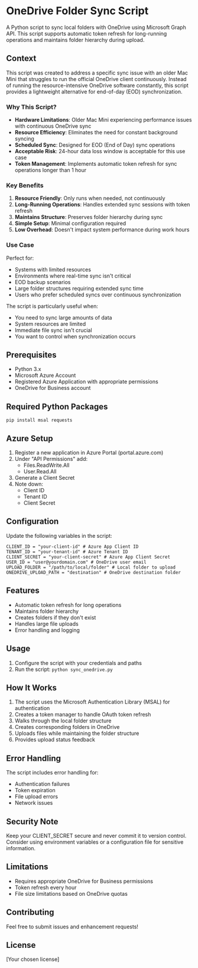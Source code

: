 # OneDrive Folder Sync Script

A Python script to sync local folders with OneDrive using Microsoft Graph API. This script supports automatic token refresh for long-running operations and maintains folder hierarchy during upload.

## Context

This script was created to address a specific sync issue with an older Mac Mini that struggles to run the official OneDrive client continuously. Instead of running the resource-intensive OneDrive software constantly, this script provides a lightweight alternative for end-of-day (EOD) synchronization.

### Why This Script?

- **Hardware Limitations**: Older Mac Mini experiencing performance issues with continuous OneDrive sync
- **Resource Efficiency**: Eliminates the need for constant background syncing
- **Scheduled Sync**: Designed for EOD (End of Day) sync operations
- **Acceptable Risk**: 24-hour data loss window is acceptable for this use case
- **Token Management**: Implements automatic token refresh for sync operations longer than 1 hour

### Key Benefits

1. **Resource Friendly**: Only runs when needed, not continuously
2. **Long-Running Operations**: Handles extended sync sessions with token refresh
3. **Maintains Structure**: Preserves folder hierarchy during sync
4. **Simple Setup**: Minimal configuration required
5. **Low Overhead**: Doesn't impact system performance during work hours

### Use Case

Perfect for:
- Systems with limited resources
- Environments where real-time sync isn't critical
- EOD backup scenarios
- Large folder structures requiring extended sync time
- Users who prefer scheduled syncs over continuous synchronization

The script is particularly useful when:
- You need to sync large amounts of data
- System resources are limited
- Immediate file sync isn't crucial
- You want to control when synchronization occurs

## Prerequisites

- Python 3.x
- Microsoft Azure Account
- Registered Azure Application with appropriate permissions
- OneDrive for Business account

## Required Python Packages
```
pip install msal requests
```


## Azure Setup

1. Register a new application in Azure Portal (portal.azure.com)
2. Under "API Permissions" add:
   - Files.ReadWrite.All
   - User.Read.All
3. Generate a Client Secret
4. Note down:
   - Client ID
   - Tenant ID
   - Client Secret

## Configuration

Update the following variables in the script:

```
CLIENT_ID = "your-client-id" # Azure App Client ID
TENANT_ID = "your-tenant-id" # Azure Tenant ID
CLIENT_SECRET = "your-client-secret" # Azure App Client Secret
USER_ID = "user@yourdomain.com" # OneDrive user email
UPLOAD_FOLDER = "/path/to/local/folder" # Local folder to upload
ONEDRIVE_UPLOAD_PATH = "destination" # OneDrive destination folder
```


## Features

- Automatic token refresh for long operations
- Maintains folder hierarchy
- Creates folders if they don't exist
- Handles large file uploads
- Error handling and logging

## Usage

1. Configure the script with your credentials and paths
2. Run the script: `python sync_onedrive.py`



## How It Works

1. The script uses the Microsoft Authentication Library (MSAL) for authentication
2. Creates a token manager to handle OAuth token refresh
3. Walks through the local folder structure
4. Creates corresponding folders in OneDrive
5. Uploads files while maintaining the folder structure
6. Provides upload status feedback

## Error Handling

The script includes error handling for:
- Authentication failures
- Token expiration
- File upload errors
- Network issues

## Security Note

Keep your CLIENT_SECRET secure and never commit it to version control. Consider using environment variables or a configuration file for sensitive information.

## Limitations

- Requires appropriate OneDrive for Business permissions
- Token refresh every hour
- File size limitations based on OneDrive quotas

## Contributing

Feel free to submit issues and enhancement requests!

## License

[Your chosen license]
